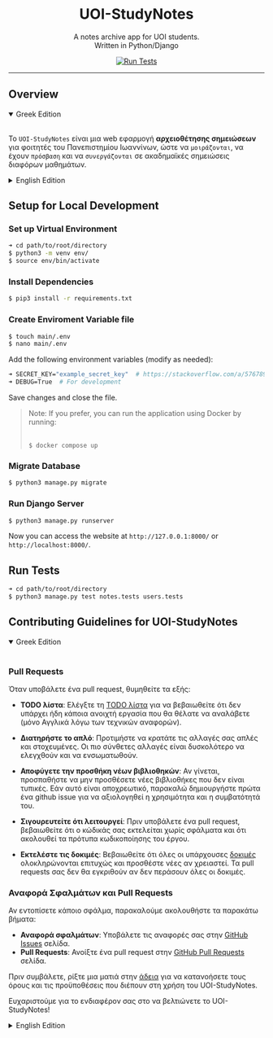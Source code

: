 <div align="center">
    <h1>UOI-StudyNotes</h1>
    <p>
        A notes archive app for UOI students.<br>
        Written in Python/Django
    </p>
    <a href="https://github.com/KafetzisThomas/UOI-StudyNotes/actions/workflows/tests.yml">
        <img src = "https://github.com/KafetzisThomas/UOI-studyNotes/actions/workflows/tests.yml/badge.svg" alt="Run Tests"/>
    </a>
</div>

---

## Overview

<details open>
<summary>Greek Edition</summary>
<br>

Το `UOI-StudyNotes` είναι μια web εφαρμογή **αρχειοθέτησης σημειώσεων** για φοιτητές του Πανεπιστημίου Ιωαννίνων, ώστε να `μοιράζονται`, να έχουν `πρόσβαση` και να `συνεργάζονται` σε ακαδημαϊκές σημειώσεις διαφόρων μαθημάτων.

</details>

<details closed>
<summary>English Edition</summary>
<br>

`UOI-StudyNotes` is a **notes archive** app for UOI students to `share`, `access`, and `collaborate` on academic notes across various subjects.

</details>

## Setup for Local Development

### Set up Virtual Environment

```bash
➜ cd path/to/root/directory
$ python3 -m venv env/
$ source env/bin/activate
```

### Install Dependencies

```bash
$ pip3 install -r requirements.txt
```

### Create Enviroment Variable file

```bash
$ touch main/.env
$ nano main/.env
```

Add the following environment variables (modify as needed):
```bash
➜ SECRET_KEY="example_secret_key"  # https://stackoverflow.com/a/57678930
➜ DEBUG=True  # For development
```

Save changes and close the file.

<blockquote>
Note: If you prefer, you can run the application using Docker by running:<br><br>

`$ docker compose up`
</blockquote>

### Migrate Database

```bash
$ python3 manage.py migrate
```

### Run Django Server
```bash
$ python3 manage.py runserver
```

Now you can access the website at `http://127.0.0.1:8000/` or `http://localhost:8000/`.

## Run Tests

```bash
➜ cd path/to/root/directory
$ python3 manage.py test notes.tests users.tests
```

## Contributing Guidelines for UOI-StudyNotes

<details open>
<summary>Greek Edition</summary>
<br>

### Pull Requests
Όταν υποβάλετε ένα pull request, θυμηθείτε τα εξής:

* **TODO λίστα**: Eλέγξτε τη [TODO λίστα](https://github.com/KafetzisThomas/UOI-StudyNotes/blob/main/TODO.md) για να βεβαιωθείτε ότι δεν υπάρχει ήδη κάποια ανοιχτή εργασία που θα θέλατε να αναλάβετε (μόνο Αγγλικά λόγω των τεχνικών αναφορών).

* **Διατηρήστε το απλό**: Προτιμήστε να κρατάτε τις αλλαγές σας απλές και στοχευμένες. Οι πιο σύνθετες αλλαγές είναι δυσκολότερο να ελεγχθούν και να ενσωματωθούν.

* **Αποφύγετε την προσθήκη νέων βιβλιοθηκών**: Αν γίνεται, προσπαθήστε να μην προσθέσετε νέες βιβλιοθήκες που δεν είναι τυπικές. Εάν αυτό είναι αποχρεωτικό, παρακαλώ δημιουργήστε πρώτα ένα github issue για να αξιολογηθεί η χρησιμότητα και η συμβατότητά του.

* **Σιγουρευτείτε ότι λειτουργεί**: Πριν υποβάλετε ένα pull request, βεβαιωθείτε ότι ο κώδικάς σας εκτελείται χωρίς σφάλματα και ότι ακολουθεί τα πρότυπα κωδικοποίησης του έργου.

* **Εκτελέστε τις δοκιμές**: Βεβαιωθείτε ότι όλες οι υπάρχουσες [δοκιμές](#run-tests) ολοκληρώνονται επιτυχώς και προσθέστε νέες αν χρειαστεί. Τα pull requests σας δεν θα εγκριθούν αν δεν περάσουν όλες οι δοκιμές.

### Αναφορά Σφαλμάτων και Pull Requests
Αν εντοπίσετε κάποιο σφάλμα, παρακαλούμε ακολουθήστε τα παρακάτω βήματα:

* **Αναφορά σφαλμάτων**: Υποβάλετε τις αναφορές σας στην [GitHub Issues](https://github.com/KafetzisThomas/UOI-StudyNotes/issues) σελίδα.
* **Pull Requests**: Ανοίξτε ένα pull request στην [GitHub Pull Requests](https://github.com/KafetzisThomas/UOI-StudyNotes/pulls) σελίδα.

Πριν συμβάλετε, ρίξτε μια ματιά στην [άδεια](https://github.com/KafetzisThomas/UOI-StudyNotes/blob/main/LICENSE) για να κατανοήσετε τους όρους και τις προϋποθέσεις που διέπουν στη χρήση του UOI-StudyNotes.

Ευχαριστούμε για το ενδιαφέρον σας στο να βελτιώνετε το UOI-StudyNotes!

</details>

<details closed>
<summary>English Edition</summary>
<br>

### Pull Requests
When submitting a pull request, please keep these points in mind:

* **TODO List**: Check the [TODO List](https://github.com/KafetzisThomas/UOI-StudyNotes/blob/main/TODO.md) to ensure there isn’t already an open task you’d like to work on.

* **Simplicity**: Keep your changes straightforward and focused. Complex changes are harder to review and integrate.

* **Avoid Non-Standard Libraries**: Whenever possible, refrain from adding new non-standard libraries. If your idea necessitates one, kindly discuss it first by opening an issue. This helps in evaluating the necessity and compatibility of the library.

* **Ensure It Runs**: Before submitting a pull request, ensure that your code runs without errors and adheres to the project's coding standards.

* **Pass All Tests**: Make sure all existing [tests](#run-tests) pass and add new tests as necessary. Pull requests will not be merged unless all tests pass successfully.

### Filing Bug Reports and Submitting Pull Requests
If you encounter a bug, please follow these steps to report it:

* **Bug Reports**: File bug reports on the [GitHub Issues](https://github.com/KafetzisThomas/UOI-StudyNotes/issues) page.
* **Pull Requests**: Open pull requests on the [GitHub Pull Requests](https://github.com/KafetzisThomas/UOI-StudyNotes/pulls) page.

Before contributing, please review the [License](https://github.com/KafetzisThomas/UOI-StudyNotes/blob/main/LICENSE) to understand the terms and conditions governing the use and distribution of UOI-StudyNotes.

Thank you for your interest in improving UOI-StudyNotes!

</details>
